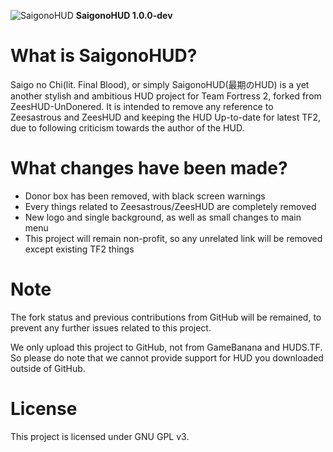 ![SaigonoHUD](https://user-images.githubusercontent.com/25527589/146137677-ea2126b6-739b-482e-a658-ef1b974d8aa6.png)
**SaigonoHUD 1.0.0-dev**

# What is SaigonoHUD?
Saigo no Chi(lit. Final Blood), or simply SaigonoHUD(最期のHUD) is a yet another stylish and ambitious HUD project for Team Fortress 2, forked from ZeesHUD-UnDonered. It is intended to remove any reference to Zeesastrous and ZeesHUD and keeping the HUD Up-to-date for latest TF2, due to following criticism towards the author of the HUD.

# What changes have been made?
- Donor box has been removed, with black screen warnings
- Every things related to Zeesastrous/ZeesHUD are completely removed
- New logo and single background, as well as small changes to main menu
- This project will remain non-profit, so any unrelated link will be removed except existing TF2 things

# Note
The fork status and previous contributions from GitHub will be remained, to prevent any further issues related to this project.

We only upload this project to GitHub, not from GameBanana and HUDS.TF. So please do note that we cannot provide support for HUD you downloaded outside of GitHub.

# License
This project is licensed under GNU GPL v3.
